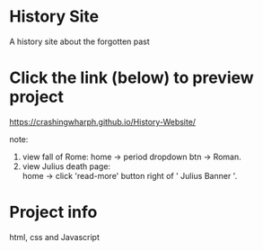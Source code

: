 # History Site 
A history site about the forgotten past

# Click the link (below) to preview project
https://crashingwharph.github.io/History-Website/

note: 
1) view fall of Rome: 
    home -> period dropdown btn -> Roman. 
2) view Julius death page:  
    home -> click 'read-more' button right of ' Julius Banner '. 

# Project info
html, css and Javascript
